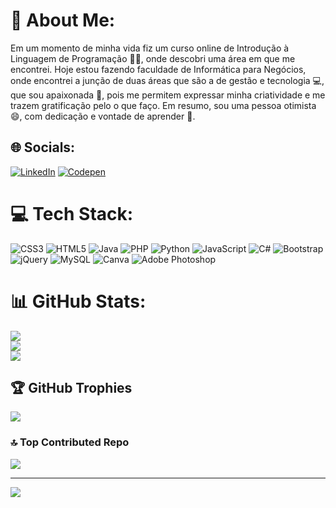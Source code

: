 # 🤩 About Me:
Em um momento de minha vida fiz um curso online de Introdução à Linguagem de Programação 👩‍💻, onde descobri uma área em que me encontrei. Hoje estou fazendo faculdade de Informática para Negócios, onde encontrei a junção de duas áreas que são a de gestão e tecnologia 💻, que sou apaixonada 🥰, pois me permitem expressar minha criatividade e me trazem gratificação pelo o que faço. Em resumo, sou uma pessoa otimista 😄, com dedicação e vontade de aprender 💪.


## 🌐 Socials:
[![LinkedIn](https://img.shields.io/badge/LinkedIn-%230077B5.svg?style=for-the-badge&logo=linkedin&logoColor=white)](https://linkedin.com/in/anaelizayukimoto) [![Codepen](https://img.shields.io/badge/Codepen-000000?style=for-the-badge&logo=codepen&logoColor=white)](https://codepen.io/@AninhaYuki) 

# 💻 Tech Stack:
![CSS3](https://img.shields.io/badge/css3-%231572B6.svg?style=for-the-badge&logo=css3&logoColor=white) ![HTML5](https://img.shields.io/badge/html5-%23E34F26.svg?style=for-the-badge&logo=html5&logoColor=white) ![Java](https://img.shields.io/badge/java-%23ED8B00.svg?style=for-the-badge&logo=java&logoColor=white) ![PHP](https://img.shields.io/badge/php-%23777BB4.svg?style=for-the-badge&logo=php&logoColor=white) ![Python](https://img.shields.io/badge/python-3670A0?style=for-the-badge&logo=python&logoColor=ffdd54) ![JavaScript](https://img.shields.io/badge/javascript-%23323330.svg?style=for-the-badge&logo=javascript&logoColor=%23F7DF1E) ![C#](https://img.shields.io/badge/c%23-%23239120.svg?style=for-the-badge&logo=c-sharp&logoColor=white) ![Bootstrap](https://img.shields.io/badge/bootstrap-%23563D7C.svg?style=for-the-badge&logo=bootstrap&logoColor=white) ![jQuery](https://img.shields.io/badge/jquery-%230769AD.svg?style=for-the-badge&logo=jquery&logoColor=white) ![MySQL](https://img.shields.io/badge/mysql-%2300f.svg?style=for-the-badge&logo=mysql&logoColor=white) ![Canva](https://img.shields.io/badge/Canva-%2300C4CC.svg?style=for-the-badge&logo=Canva&logoColor=white) ![Adobe Photoshop](https://img.shields.io/badge/adobephotoshop-%2331A8FF.svg?style=for-the-badge&logo=adobephotoshop&logoColor=white)
# 📊 GitHub Stats:
![](https://github-readme-stats.vercel.app/api?username=AnaYukimoto&theme=radical&hide_border=false&include_all_commits=false&count_private=false)<br/>
![](https://github-readme-streak-stats.herokuapp.com/?user=AnaYukimoto&theme=radical&hide_border=false)<br/>
![](https://github-readme-stats.vercel.app/api/top-langs/?username=AnaYukimoto&theme=radical&hide_border=false&include_all_commits=false&count_private=false&layout=compact)

## 🏆 GitHub Trophies
![](https://github-profile-trophy.vercel.app/?username=AnaYukimoto&theme=radical&no-frame=false&no-bg=true&margin-w=4)

### 🔝 Top Contributed Repo
![](https://github-contributor-stats.vercel.app/api?username=AnaYukimoto&limit=5&theme=radical&combine_all_yearly_contributions=true)

---
[![](https://visitcount.itsvg.in/api?id=AnaYukimoto&icon=9&color=10)](https://visitcount.itsvg.in)


